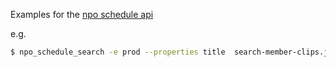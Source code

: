 Examples for the [npo schedule  api](https://rs.poms.omroep.nl/v1/docs/api/#!/media/find_2)

e.g.
```bash
$ npo_schedule_search -e prod --properties title  search-member-clips.json | jq . | head -100
```
